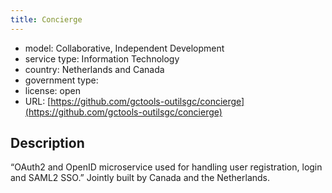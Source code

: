 ```yaml
---
title: Concierge
---
```


- model: Collaborative, Independent Development
- service type: Information Technology
- country: Netherlands and Canada
- government type: 
- license: open
- URL: [https://github.com/gctools-outilsgc/concierge](https://github.com/gctools-outilsgc/concierge)

## Description

“OAuth2 and OpenID microservice used for handling user registration, login and SAML2 SSO.” Jointly built by Canada and the Netherlands.
